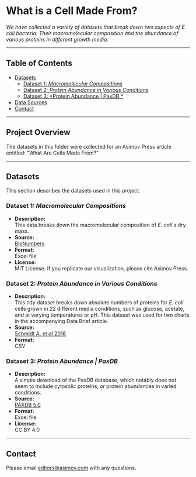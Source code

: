 # What is a Cell Made From?

_We have collected a variety of datasets that break down two aspects of _E. coli_ bacteria: Their macromolecular composition and the abundance of various proteins in different growth media._

---

## Table of Contents

- [Datasets](#datasets)
  - [Dataset 1: *Macromolecular Compositions*](#macromolecular_composition.xlsx)
  - [Dataset 2: *Protein Abundance in Various Conditions*](#protein_abundance_conditions.csv)
  - [Dataset 3: *Protein Abundance | PaxDB *](#protein_abundance_paxDB.xlsx)
- [Data Sources](#data-sources)
- [Contact](#contact)

---

## Project Overview

The datasets in this folder were collected for an Asimov Press article entitled: "What Are Cells Made From?"

---

## Datasets

This section describes the datasets used in this project.

### Dataset 1: *Macromolecular Compositions*

- **Description:**  
  This data breaks down the macromolecular composition of _E. coli_'s dry mass.
- **Source:**  
  [BioNumbers](https://book.bionumbers.org/what-is-the-macromolecular-composition-of-the-cell/)  
- **Format:**  
  Excel file
- **License:**  
  MIT License. If you replicate our visualization, please cite Asimov Press.

### Dataset 2: *Protein Abundance in Various Conditions*

- **Description:**  
  This tidy dataset breaks down absolute numbers of proteins for _E. coli_ cells grown in 22 different media conditions, such as glucose, acetate, and at varying temperatures or pH. This dataset was used for two charts in the accompanying Data Brief article.
- **Source:**  
  [Schmidt A. _et al_ 2016](https://pmc.ncbi.nlm.nih.gov/articles/PMC4888949/)  
- **Format:**  
  CSV

### Dataset 3: *Protein Abundance | PaxDB*

- **Description:**  
  A simple download of the PaxDB database, which notably does not seem to include cytosolic proteins, or protein abundances in varied conditions.
- **Source:**  
  [PAXDB 5.0](https://pax-db.org)  
- **Format:**  
  Excel file
- **License:**  
  CC BY 4.0

---

## Contact

Please email editors@asimov.com with any questions.
